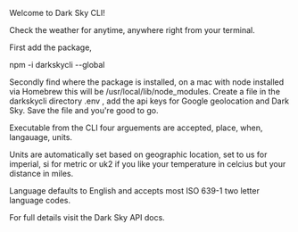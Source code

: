 Welcome to Dark Sky CLI!

Check the weather for anytime, anywhere right from your terminal.

First add the package,

npm -i darkskycli --global

Secondly find where the package is installed, on a mac with node installed via Homebrew this will be /usr/local/lib/node_modules. Create a file in the darkskycli directory .env , add the api keys for Google geolocation and Dark Sky. Save the file and you're good to go.

Executable from the CLI four arguements are accepted, place, when, langauage, units. 

Units are automatically set based on geographic location, set to us for imperial, si for metric or uk2 if you like your temperature in celcius but your distance in miles.

Language defaults to English and accepts most ISO 639-1 two letter language codes.

For full details visit the Dark Sky API docs.

